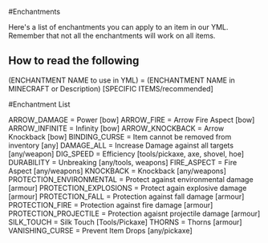 #Enchantments

Here's a list of enchantments you can apply to an item in our YML. 
Remember that not all the enchantments will work on all items.

## How to read the following

(ENCHANTMENT NAME to use in YML) = (ENCHANTMENT NAME in MINECRAFT or Description) [SPECIFIC ITEMS/recommended]

#Enchantment List

ARROW_DAMAGE = Power [bow]
ARROW_FIRE = Arrow Fire Aspect [bow]
ARROW_INFINITE = Infinity [bow]
ARROW_KNOCKBACK = Arrow Knockback [bow]
BINDING_CURSE = Item cannot be removed from inventory [any]
DAMAGE_ALL = Increase Damage against all targets [any/weapon]
DIG_SPEED = Efficiency [tools/pickaxe, axe, shovel, hoe]
DURABILITY =  Unbreaking [any/tools, weapons]
FIRE_ASPECT = Fire Aspect [any/weapons]
KNOCKBACK = Knockback [any/weapons]
PROTECTION_ENVIRONMENTAL = Protect against environmental damage [armour]
PROTECTION_EXPLOSIONS = Protect again explosive damage [armour]
PROTECTION_FALL = Protection against fall damage [armour]
PROTECTION_FIRE = Protection against fire damage [armour]
PROTECTION_PROJECTILE = Protection agaisnt projectile damage [armour]
SILK_TOUCH = Silk Touch [Tools/Pickaxe]
THORNS = Thorns [armour]
VANISHING_CURSE = Prevent Item Drops [any/pickaxe]
